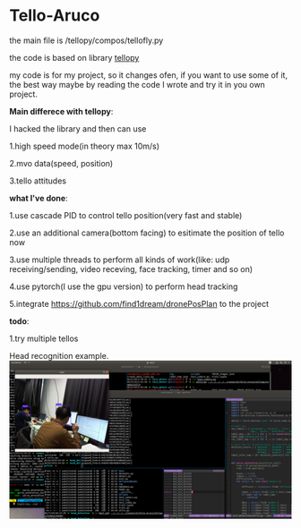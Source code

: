 # Tello-Aruco
 
the main file is /tellopy/compos/tellofly.py

the code is based on library [tellopy](https://github.com/hanyazou/TelloPy)


my code is for my project, so it changes ofen, if you want to use some of it, the best way maybe by reading the code I wrote and try it in you own project.

**Main differece with tellopy**:

I hacked the library and then can use 

  1.high speed mode(in theory max 10m/s)
  
  2.mvo data(speed, position)
  
  3.tello attitudes
  

**what I've done**:

  1.use cascade PID to control tello position(very fast and stable)
  
  2.use an additional camera(bottom facing) to esitimate the position of tello now
  
  3.use multiple threads to perform all kinds of work(like: udp receiving/sending, video receving, face tracking, timer and so on)
  
  4.use pytorch(I use the gpu version) to perform head tracking
  
  5.integrate https://github.com/find1dream/dronePosPlan to the project

**todo**:

  1.try multiple tellos
  
  
  Head recognition example.
  ![](https://github.com/find1dream/Tello-Aruco/blob/master/head%20recognition.png)
  
  
